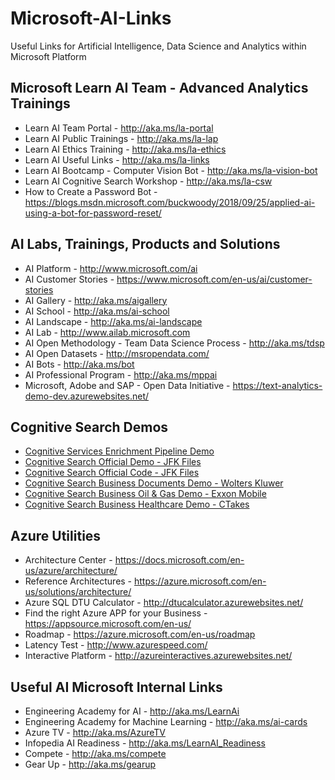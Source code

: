 # Microsoft-AI-Links
Useful Links for Artificial Intelligence, Data Science and Analytics within Microsoft Platform

## Microsoft Learn AI Team - Advanced Analytics Trainings
+ Learn AI Team Portal - http://aka.ms/la-portal
+ Learn AI Public Trainings - http://aka.ms/la-lap
+ Learn AI Ethics Training - http://aka.ms/la-ethics
+ Learn AI Useful Links - http://aka.ms/la-links
+ Learn AI Bootcamp - Computer Vision Bot - http://aka.ms/la-vision-bot 
+ Learn AI Cognitive Search Workshop - http://aka.ms/la-csw
+ How to Create a Password Bot - https://blogs.msdn.microsoft.com/buckwoody/2018/09/25/applied-ai-using-a-bot-for-password-reset/

## AI Labs, Trainings, Products and Solutions
+ AI Platform - http://www.microsoft.com/ai
+ AI Customer Stories - https://www.microsoft.com/en-us/ai/customer-stories 
+ AI Gallery - http://aka.ms/aigallery
+ AI School - http://aka.ms/ai-school
+ AI Landscape - http://aka.ms/ai-landscape
+ AI Lab - http://www.ailab.microsoft.com 
+ AI Open Methodology - Team Data Science Process - http://aka.ms/tdsp
+ AI Open Datasets - http://msropendata.com/
+ AI Bots - http://aka.ms/bot
+ AI Professional Program - http://aka.ms/mppai
+ Microsoft, Adobe and SAP - Open Data Initiative - https://text-analytics-demo-dev.azurewebsites.net/

## Cognitive Search Demos
+ [Cognitive Services Enrichment Pipeline Demo](https://text-analytics-demo-dev.azurewebsites.net/)
+ [Cognitive Search Official Demo - JFK Files](https://jfk-demo.azurewebsites.net/)
+ [Cognitive Search Official Code - JFK Files](https://github.com/Microsoft/AzureSearch_JFK_Files)
+ [Cognitive Search Business Documents Demo - Wolters Kluwer](https://wolterskluwereap.azurewebsites.net/)
+ [Cognitive Search Business Oil & Gas Demo - Exxon Mobile](http://seismicsearch.azurewebsites.net/)
+ [Cognitive Search Business Healthcare Demo - CTakes](http://webmedsearch.azurewebsites.net/)

## Azure Utilities 
+ Architecture Center - https://docs.microsoft.com/en-us/azure/architecture/
+ Reference Architectures - https://azure.microsoft.com/en-us/solutions/architecture/
+ Azure SQL DTU Calculator - http://dtucalculator.azurewebsites.net/
+ Find the right Azure APP for your Business - https://appsource.microsoft.com/en-us/
+ Roadmap - https://azure.microsoft.com/en-us/roadmap
+ Latency Test - http://www.azurespeed.com/
+ Interactive Platform - http://azureinteractives.azurewebsites.net/

## Useful AI Microsoft Internal Links
+ Engineering Academy for AI - http://aka.ms/LearnAi
+ Engineering Academy for Machine Learning - http://aka.ms/ai-cards
+ Azure TV - http://aka.ms/AzureTV
+ Infopedia AI Readiness - http://aka.ms/LearnAI_Readiness
+ Compete - http://aka.ms/compete
+ Gear Up - http://aka.ms/gearup
